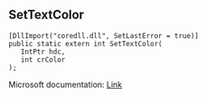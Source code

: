 ## SetTextColor

```
[DllImport("coredll.dll", SetLastError = true)]
public static extern int SetTextColor(
   IntPtr hdc,
   int crColor
);
```

Microsoft documentation: [Link](https://docs.microsoft.com/en-us/windows/win32/api/wingdi/nf-wingdi-settextcolor)
